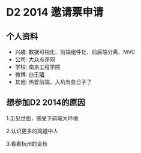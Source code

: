 # D2 2014 邀请票申请

## 个人资料

- 兴趣: 数据可视化、前端组件化、前后端分离、MVC
- 公司: 大众点评网
- 学校: 南京工程学院
- 微博: [@干珺](http://weibo.com/u/1909729653) 
- 其他: 热爱前端，入坑有些日子了

## 想参加D2 2014的原因


1.见见世面，感受下前端大环境

2.认识更多的同道中人

3.看看杭州的金秋